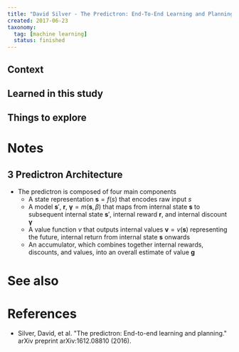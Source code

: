 ```yaml
---
title: "David Silver - The Predictron: End-To-End Learning and Planning (2016)"
created: 2017-06-23
taxonomy:
  tag: [machine learning]
  status: finished
---
```


## Context

## Learned in this study

## Things to explore

# Notes
## 3 Predictron Architecture
* The predictron is composed of four main components
	* A state representation $\textbf{s} = f(s)$ that encodes raw input $s$
	* A model $\textbf{s}'$, $\textbf{r}$, $\boldsymbol{\gamma} = m(\textbf{s}, \beta)$ that maps from internal state $\textbf{s}$ to subsequent internal state $\textbf{s}'$, internal reward $\textbf{r}$, and internal discount $\boldsymbol{\gamma}$
	* A value function $v$ that outputs internal values $\textbf{v} = v(\textbf{s})$ representing the future, internal return from internal state $\textbf{s}$ onwards
	* An accumulator, which combines together internal rewards, discounts, and values, into an overall estimate of value $\textbf{g}$

# See also

# References
* Silver, David, et al. "The predictron: End-to-end learning and planning." arXiv preprint arXiv:1612.08810 (2016).
